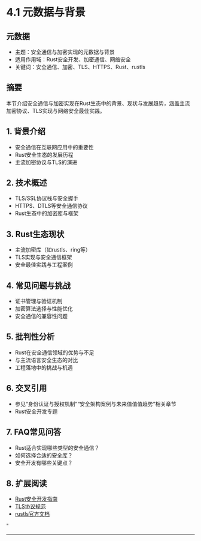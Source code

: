﻿# 4.1 元数据与背景

## 元数据

- 主题：安全通信与加密实现的元数据与背景
- 适用作用域：Rust安全开发、加密通信、网络安全
- 关键词：安全通信、加密、TLS、HTTPS、Rust、rustls

## 摘要

本节介绍安全通信与加密实现在Rust生态中的背景、现状与发展趋势，涵盖主流加密协议、TLS实现与网络安全最佳实践。

## 1. 背景介绍

- 安全通信在互联网应用中的重要性
- Rust安全生态的发展历程
- 主流加密协议与TLS的演进

## 2. 技术概述

- TLS/SSL协议栈与安全握手
- HTTPS、DTLS等安全通信协议
- Rust生态中的加密库与框架

## 3. Rust生态现状

- 主流加密库（如rustls、ring等）
- TLS实现与安全通信框架
- 安全最佳实践与工程案例

## 4. 常见问题与挑战

- 证书管理与验证机制
- 加密算法选择与性能优化
- 安全通信的兼容性问题

## 5. 批判性分析

- Rust在安全通信领域的优势与不足
- 与主流语言安全生态的对比
- 工程落地中的挑战与机遇

## 6. 交叉引用

- 参见“身份认证与授权机制”“安全架构案例与未来值值值趋势”相关章节
- Rust安全开发专题

## 7. FAQ常见问答

- Rust适合实现哪些类型的安全通信？
- 如何选择合适的安全库？
- 安全开发有哪些关键点？

## 8. 扩展阅读

- [Rust安全开发指南](https://rust-lang.github.io/rust-clippy/master/)
- [TLS协议规范](https://tools.ietf.org/html/rfc8446)
- [rustls官方文档](https://github.com/rustls/rustls)

"

---
